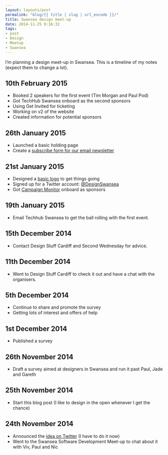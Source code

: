 ```yaml
---
layout: layouts/post
permalink: "blog/{{ title | slug | url_encode }}/"
title: Swansea design meet-up
date: 2014-11-25 9:16:32
tags:
- post
- Design
- Meetup
- Swansea
---
```


I’m planning a design meet-up in Swansea. This is a timeline of my notes (expect them to change a lot).

## 10th February 2015

  * Booked 2 speakers for the first event (Tim Morgan and Paul Pod)
  * Got TechHub Swansea onboard as the second sponsors
  * Using Get Invited for ticketing
  * Working on v2 of the website
  * Created information for potential sponsors

## 26th January 2015

  * Launched a basic holding page
  * Create a [subscribe form for our email newsletter][2]

## 21st January 2015

  * Designed a [basic logo][3] to get things going
  * Signed up for a Twitter account: [@DesignSwansea][4]
  * Got [Campaign Monitor][5] onboard as sponsors

## 19th January 2015

  * Email Techhub Swansea to get the ball rolling with the first event.

## 15th December 2014

  * Contact Design Stuff Cardiff and Second Wednesday for advice.

## 11th December 2014

  * Went to Design Stuff Cardiff to check it out and have a chat with the organisers.

## 5th December 2014

  * Continue to share and promote the survey
  * Getting lots of interest and offers of help

## 1st December 2014

  * Published a survey

## 26th November 2014

  * Draft a survey aimed at designers in Swansea and run it past Paul, Jade and Gareth

## 25th November 2014

  * Start this blog post (I like to design in the open whenever I get the chance)

## 24th November 2014

  * Announced the [idea on Twitter][8] (I have to do it now)
  * Went to the Swansea Software Development Meet-up to chat about it with Viv, Paul and Nic

 [2]: https://confirmsubscription.com/h/t/CF92D10C90D42536 "Email newsletter subscribe form"
 [3]: https://dribbble.com/shots/1899347-Early-logo-for-Design-Swansea "Early Design Swansea logo"
 [4]: https://twitter.com/DesignSwansea "Design Swansea on Twitter"
 [5]: https://www.campaignmonitor.com "Campaign Monitor"
 [6]: http://www.designstuffcardiff.co.uk/ "Design Stuff Cardiff"
 [7]: https://www.surveymonkey.com/s/33YMVFK "Swansea Design Meet-up Survey"
 [8]: https://twitter.com/benjystanton/status/536831454991618049 "My initial tweet about the design meet-up"
 [9]: http://www.meetup.com/Swansea-Software-Development-Community/ "SSDC’s Meet-up Page"
